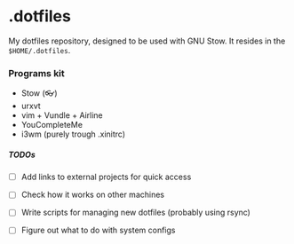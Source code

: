 # .dotfiles

My dotfiles repository, designed to be used with GNU Stow.
It resides in the `$HOME/.dotfiles`.

### Programs kit

- Stow (👓)
- urxvt
- vim + Vundle + Airline
- YouCompleteMe
- i3wm (purely trough .xinitrc)

##### TODOs

- [ ] Add links to external projects for quick access
- [ ] Check how it works on other machines
- [ ] Write scripts for managing new dotfiles (probably using rsync)
- [ ] Figure out what to do with system configs

